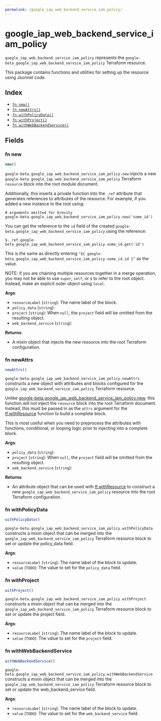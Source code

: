 ```yaml
---
permalink: /google_iap_web_backend_service_iam_policy/
---
```


# google_iap_web_backend_service_iam_policy

`google_iap_web_backend_service_iam_policy` represents the `google-beta_google_iap_web_backend_service_iam_policy` Terraform resource.



This package contains functions and utilities for setting up the resource using Jsonnet code.


## Index

* [`fn new()`](#fn-new)
* [`fn newAttrs()`](#fn-newattrs)
* [`fn withPolicyData()`](#fn-withpolicydata)
* [`fn withProject()`](#fn-withproject)
* [`fn withWebBackendService()`](#fn-withwebbackendservice)

## Fields

### fn new

```ts
new()
```


`google-beta.google_iap_web_backend_service_iam_policy.new` injects a new `google-beta_google_iap_web_backend_service_iam_policy` Terraform `resource`
block into the root module document.

Additionally, this inserts a private function into the `_ref` attribute that generates references to attributes of the
resource. For example, if you added a new instance to the root using:

    # arguments omitted for brevity
    google-beta.google_iap_web_backend_service_iam_policy.new('some_id')

You can get the reference to the `id` field of the created `google-beta.google_iap_web_backend_service_iam_policy` using the reference:

    $._ref.google-beta_google_iap_web_backend_service_iam_policy.some_id.get('id')

This is the same as directly entering `"${ google-beta_google_iap_web_backend_service_iam_policy.some_id.id }"` as the value.

NOTE: if you are chaining multiple resources together in a merge operation, you may not be able to use `super`, `self`,
or `$` to refer to the root object. Instead, make an explicit outer object using `local`.

**Args**:
  - `resourceLabel` (`string`): The name label of the block.
  - `policy_data` (`string`): 
  - `project` (`string`):  When `null`, the `project` field will be omitted from the resulting object.
  - `web_backend_service` (`string`): 

**Returns**:
- A mixin object that injects the new resource into the root Terraform configuration.


### fn newAttrs

```ts
newAttrs()
```


`google-beta.google_iap_web_backend_service_iam_policy.newAttrs` constructs a new object with attributes and blocks configured for the `google_iap_web_backend_service_iam_policy`
Terraform resource.

Unlike [google-beta.google_iap_web_backend_service_iam_policy.new](#fn-googleiapwebbackendserviceiampolicynew), this function will not inject the `resource`
block into the root Terraform document. Instead, this must be passed in as the `attrs` argument for the
[tf.withResource](https://github.com/tf-libsonnet/core/tree/main/docs#fn-withresource) function to build a complete block.

This is most useful when you need to preprocess the attributes with functions, conditional, or looping logic prior to
injecting into a complete block.

**Args**:
  - `policy_data` (`string`): 
  - `project` (`string`):  When `null`, the `project` field will be omitted from the resulting object.
  - `web_backend_service` (`string`): 

**Returns**:
  - An attribute object that can be used with [tf.withResource](https://github.com/tf-libsonnet/core/tree/main/docs#fn-withresource) to construct a new `google_iap_web_backend_service_iam_policy` resource into the root Terraform configuration.


### fn withPolicyData

```ts
withPolicyData()
```

`google-beta.google_iap_web_backend_service_iam_policy.withPolicyData` constructs a mixin object that can be merged into the `google_iap_web_backend_service_iam_policy`
Terraform resource block to set or update the policy_data field.



**Args**:
  - `resourceLabel` (`string`): The name label of the block to update.
  - `value` (`TODO`): The value to set for the `policy_data` field.


### fn withProject

```ts
withProject()
```

`google-beta.google_iap_web_backend_service_iam_policy.withProject` constructs a mixin object that can be merged into the `google_iap_web_backend_service_iam_policy`
Terraform resource block to set or update the project field.



**Args**:
  - `resourceLabel` (`string`): The name label of the block to update.
  - `value` (`TODO`): The value to set for the `project` field.


### fn withWebBackendService

```ts
withWebBackendService()
```

`google-beta.google_iap_web_backend_service_iam_policy.withWebBackendService` constructs a mixin object that can be merged into the `google_iap_web_backend_service_iam_policy`
Terraform resource block to set or update the web_backend_service field.



**Args**:
  - `resourceLabel` (`string`): The name label of the block to update.
  - `value` (`TODO`): The value to set for the `web_backend_service` field.
